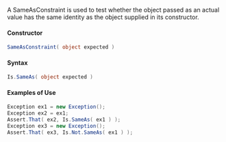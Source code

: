 A SameAsConstraint is used to test whether the object passed
as an actual value has the same identity as the object supplied
in its constructor.

#### Constructor


```C#
SameAsConstraint( object expected )
```


#### Syntax

```C#
Is.SameAs( object expected )
```


#### Examples of Use

```C#
Exception ex1 = new Exception();
Exception ex2 = ex1;
Assert.That( ex2, Is.SameAs( ex1 ) );
Exception ex3 = new Exception();
Assert.That( ex3, Is.Not.SameAs( ex1 ) );
```
